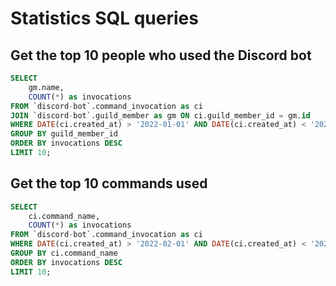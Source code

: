 # Statistics SQL queries

## Get the top 10 people who used the Discord bot
```sql
SELECT
    gm.name,
    COUNT(*) as invocations
FROM `discord-bot`.command_invocation as ci
JOIN `discord-bot`.guild_member as gm ON ci.guild_member_id = gm.id
WHERE DATE(ci.created_at) > '2022-01-01' AND DATE(ci.created_at) < '2022-02-01'
GROUP BY guild_member_id
ORDER BY invocations DESC
LIMIT 10;
```

## Get the top 10 commands used
```sql
SELECT
	ci.command_name,
    COUNT(*) as invocations
FROM `discord-bot`.command_invocation as ci
WHERE DATE(ci.created_at) > '2022-02-01' AND DATE(ci.created_at) < '2022-03-01'
GROUP BY ci.command_name
ORDER BY invocations DESC
LIMIT 10;
```
